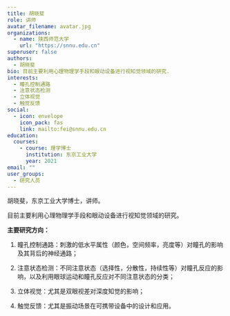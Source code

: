 ```yaml
---
title: 胡晓斐
role: 讲师
avatar_filename: avatar.jpg
organizations:
  - name: 陕西师范大学
    url: "https://snnu.edu.cn"
superuser: false
authors:
  - 胡晓斐
bio: 目前主要利用心理物理学手段和眼动设备进行视知觉领域的研究.
interests:
  - 瞳孔控制通路
  - 注意状态检测
  - 立体视觉
  - 触觉反馈
social:
  - icon: envelope
    icon_pack: fas
    link: mailto:fei@snnu.edu.cn
education:
  courses:
    - course: 理学博士
      institution: 东京工业大学
      year: 2021
email: ""
user_groups:
  - 研究人员
---
```


胡晓斐，东京工业大学博士，讲师。

目前主要利用心理物理学手段和眼动设备进行视知觉领域的研究。

**主要研究方向：**

1. 瞳孔控制通路：刺激的低水平属性（颜色，空间频率，亮度等）对瞳孔的影响及其背后的神经通路；

2. 注意状态检测：不同注意状态（选择性，分散性，持续性等）对瞳孔反应的影响，以及利用眼球运动和瞳孔反应对不同注意状态的分类；

3. 立体视觉：尤其是双眼视差对深度知觉的影响；

4. 触觉反馈：尤其是振动场景在可携带设备中的设计和应用。

